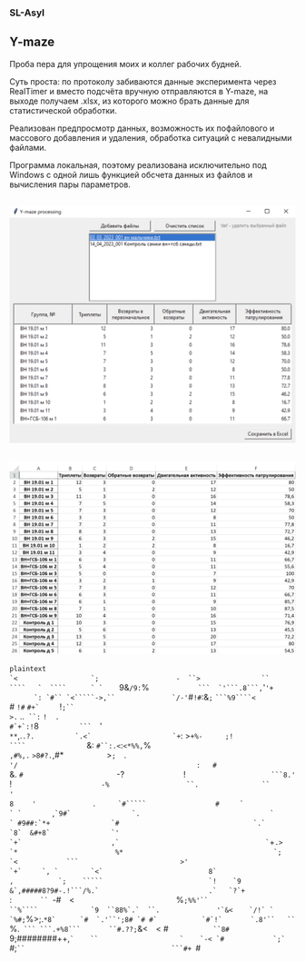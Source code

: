 ### SL-Asyl

## Y-maze



Проба пера для упрощения моих и коллег рабочих будней.

Суть проста: по протоколу забиваются данные эксперимента через RealTimer и вместо подсчёта вручную отправляются в Y-maze, на выходе получаем .xlsx, из которого можно брать данные для статистической обработки.

Реализован предпросмотр данных, возможность их пофайлового и массового добавления и удаления, обработка ситуаций с невалидными файлами.

Программа локальная, поэтому реализована исключительно под Windows с одной лишь функцией обсчета данных из файлов и вычисления пары параметров.

##

![program](misc/program.png)

##

![exel](misc/exel.png)


```plaintext                                                                         `<                 
                                                                        `;                  
                                                                        -  ``>              
                                                            ``           ````   `  ````     
                                                             ` `    ```9&`/9:`%``           
                                                        ```  `'```.8```,``'``'+``           
                                                  ```      `: `#`` `<`````->,``             
                                                 `/-'```#``!#``:&`;` ` ```%9````<           
                                                 `#    `!#` ``#+`     ``!`;`` `             
                                                 `>.` ..` ``:`          `!  .`              
                                               ``#`+`:!``8`           ```   `'              
                                               `**`,.```.?.          `.<`                   
                                               `+```: >`+%-     `  ``;!                     
                          ````               ``&: `#``:.<`:```<*%%,```%                     
                    `,#%,.`  `````>8#?.`````,#*`          `     >`;  `.                     
                  `'/                                            :   #                      
                `&.                                                 `#                      
              `-?                                  ``              ``!`                     
          ```8.'                                   `                 !`                     
         -%                   ``.` `               ``                '`                     
        `8    `                     `'              `.```    ``` ``  `#`````                
        #     `                                         ` `        `` ,`` `9#`              
       `.                                `                          ` #9##:`*+              
      `#                                 `.`                        `8`  &#+8`              
      `'                                                            `+`                     
      ,`                                    ` ``+``.>              `*                       
      %*                                     `;    `<            ```                        
      >'                                    `+`     `, `        `<`                         
       8`                                   ,           `;    `````                         
       `!    `9                             &`,#####8?9#-.!```/%.`                          
        .`   `?`+                          ``:`        ``  `-#`  `<`                        
        `%```;%%'``                       ``%````             `9  ``88%`.`  ``.             
         '`&<    `/!` `                 `%#;```%>;.```*8`      `#  `.'``';8# `# #`          
        `#`!`       `.8'``   ``     ```%.` ``` ```.+%8```       ``#.??;`&<`  `< #`          
        ``8#`         ` ` 9;########++,``` `    ``                    `    `-< `#           
           `;`            ```#;` ``                                    ```#+  `#            
```